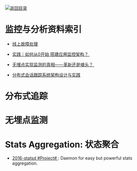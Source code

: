 [![返回目录](https://parg.co/UGo)](https://parg.co/b4z) 


 


 


 




# 监控与分析资料索引


- [线上故障处理](http://blog.brucefeng.info/post/fix-online-accident?hmsr=toutiao.io&utm_medium=toutiao.io&utm_source=toutiao.io)

- [实践｜如何从0开始 搭建应用监控架构？ ](http://mp.weixin.qq.com/s?__biz=MzAwNzA0NTMzMQ==&mid=2653202747&idx=1&sn=1f7b7425416a83c83accde49faad88bf&chksm=80d42087b7a3a9915e92be57daeb7ddfc1f3942908e772c01f00e33b9da3b3f601cf089e691c&mpshare=1&scene=23&srcid=1209HSNqc8p1yXBovoJNoyMp#rd)

- [无埋点实现监测的真相——革新还是噱头？ ](http://mp.weixin.qq.com/s/hDu7wTQG7DhdqdhojwX_qw)

- [分布式会话跟踪系统架构设计与实践](http://www.tuicool.com/articles/Az6FRz) 


# 分布式追踪


# 无埋点监测


# Stats Aggregation: 状态聚合


- [2016-statsd #Project# ](https://github.com/etsy/statsd): Daemon for easy but powerful stats aggregation.
